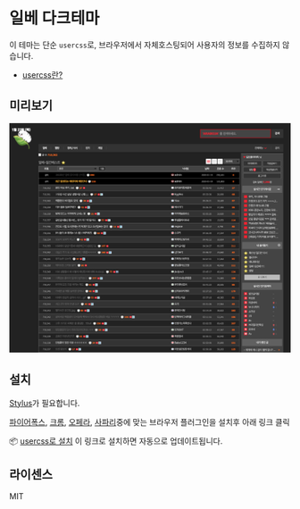 # 일베 다크테마

이 테마는 단순 `usercss`로, 브라우저에서 자체호스팅되어 사용자의 정보를 수집하지 않습니다.

- [usercss란?](https://github.com/openstyles/stylus/wiki/Usercss)

## 미리보기

![일베 다크테마 미리보기](./preview.png)

## 설치

[Stylus](https://add0n.com/stylus.html)가 필요합니다.

[파이어폭스](https://addons.mozilla.org/en-US/firefox/addon/styl-us/), [크롬](https://chrome.google.com/webstore/detail/stylus/clngdbkpkpeebahjckkjfobafhncgmne), [오페라](https://addons.opera.com/en-gb/extensions/details/stylus/), [사파리](https://cascadea.app/)중에 맞는 브라우저 플러그인을 설치후 아래 링크 클릭

📦 [usercss로 설치](https://raw.githubusercontent.com/nomunyan/dark-ilbe/master/ilbe-dark.user.css) 이 링크로 설치하면 자동으로 업데이트됩니다.

## 라이센스

MIT

